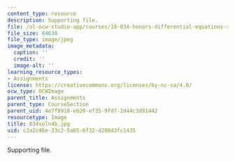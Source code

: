 ```yaml
---
content_type: resource
description: Supporting file.
file: /ol-ocw-studio-app/courses/18-034-honors-differential-equations-spring-2004/c2a2c46e33c25a856f32d20843fc1435_034soln4b.jpg
file_size: 84638
file_type: image/jpeg
image_metadata:
  caption: ''
  credit: ''
  image-alt: ''
learning_resource_types:
- Assignments
license: https://creativecommons.org/licenses/by-nc-sa/4.0/
ocw_type: OCWImage
parent_title: Assignments
parent_type: CourseSection
parent_uid: 4e7f9918-eb20-ef35-9fd7-2d44c3d91442
resourcetype: Image
title: 034soln4b.jpg
uid: c2a2c46e-33c2-5a85-6f32-d20843fc1435
---
```

Supporting file.